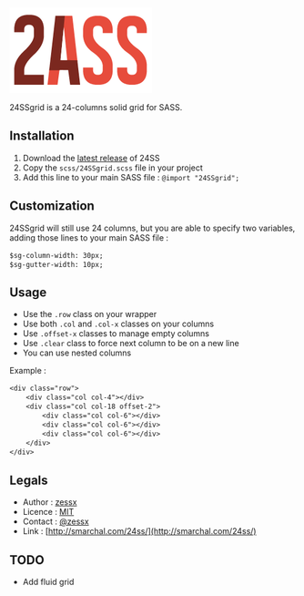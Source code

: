 ![24SSgrid](24SSgrid.png)

24SSgrid is a 24-columns solid grid for SASS.

Installation
------------
1. Download the [latest release](https://github.com/zessx/24SSgrid/releases) of 24SS
2. Copy the `scss/24SSgrid.scss` file in your project
3. Add this line to your main SASS file : `@import "24SSgrid";`

Customization
-------------
24SSgrid will still use 24 columns, but you are able to specify two variables, adding those lines to your main SASS file :

    $sg-column-width: 30px;
    $sg-gutter-width: 10px;

Usage
-----
- Use the `.row` class on your wrapper
- Use both `.col` and `.col-x` classes on your columns
- Use `.offset-x` classes to manage empty columns
- Use `.clear` class to force next column to be on a new line
- You can use nested columns

Example :

    <div class="row">
        <div class="col col-4"></div>
        <div class="col col-18 offset-2">
            <div class="col col-6"></div>
            <div class="col col-6"></div>
            <div class="col col-6"></div>
        </div>
    </div>

Legals
------
- Author : [zessx](https://github.com/zessx)
- Licence : [MIT](http://opensource.org/licenses/MIT) 
- Contact : [@zessx](https://twitter.com/zessx)
- Link  : [http://smarchal.com/24ss/](http://smarchal.com/24ss/)

TODO
----
- Add fluid grid
